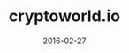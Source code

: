 ---
layout: site
title: "cryptoworld.io"
date: 2016-02-27
categories: [community]
version: 1.5.0
major: 1
minor: 5
patch: 0
slug: cryptoworld
link: http://www.cryptoworld.io/
submitter: lpolepeddi
permalink: /sites/:slug
---